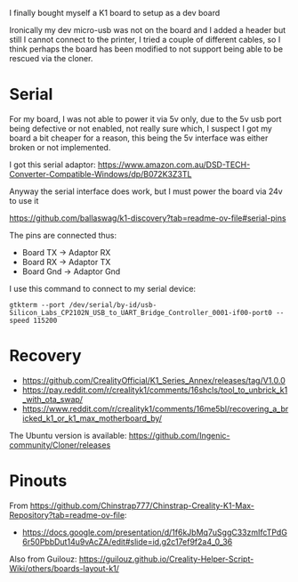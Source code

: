 I finally bought myself a K1 board to setup as a dev board

Ironically my dev micro-usb was not on the board and I added a header but still I cannot connect to the printer, I tried a couple of different cables, so I think perhaps the board has been modified to not support being able to be rescued via the cloner.

# Serial

For my board, I was not able to power it via 5v only, due to the 5v usb port being defective or not enabled, not really sure which, I suspect I got my board a bit cheaper for a reason, this being the 5v interface was either broken or not implemented.

I got this serial adaptor: https://www.amazon.com.au/DSD-TECH-Converter-Compatible-Windows/dp/B072K3Z3TL

Anyway the serial interface does work, but I must power the board via 24v to use it

https://github.com/ballaswag/k1-discovery?tab=readme-ov-file#serial-pins

The pins are connected thus:

- Board TX -> Adaptor RX
- Board RX -> Adaptor TX
- Board Gnd -> Adaptor Gnd

I use this command to connect to my serial device:

```
gtkterm --port /dev/serial/by-id/usb-Silicon_Labs_CP2102N_USB_to_UART_Bridge_Controller_0001-if00-port0 --speed 115200
```

# Recovery

- https://github.com/CrealityOfficial/K1_Series_Annex/releases/tag/V1.0.0
- https://pay.reddit.com/r/crealityk1/comments/16shcls/tool_to_unbrick_k1_with_ota_swap/
- https://www.reddit.com/r/crealityk1/comments/16me5bl/recovering_a_bricked_k1_or_k1_max_motherboard_by/

The Ubuntu version is available:
https://github.com/Ingenic-community/Cloner/releases


# Pinouts

From https://github.com/Chinstrap777/Chinstrap-Creality-K1-Max-Repository?tab=readme-ov-file:
- https://docs.google.com/presentation/d/1f6kJbMq7uSggC33zmIfcTPdG6r50PbbDut14u9vAcZA/edit#slide=id.g2c17ef9f2a4_0_36

Also from Guilouz:
https://guilouz.github.io/Creality-Helper-Script-Wiki/others/boards-layout-k1/